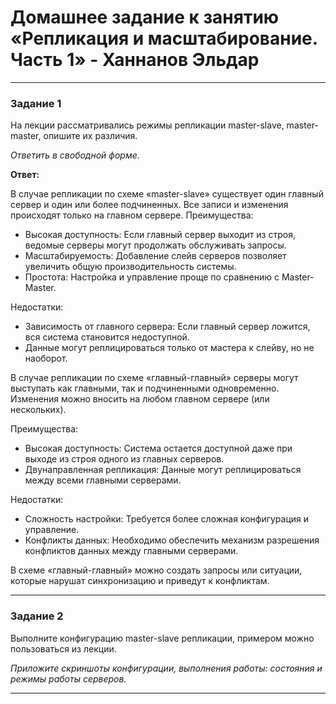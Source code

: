 # Домашнее задание к занятию «Репликация и масштабирование. Часть 1» - Ханнанов Эльдар


---

### Задание 1

На лекции рассматривались режимы репликации master-slave, master-master, опишите их различия.

*Ответить в свободной форме.*

**Ответ:**

В случае репликации по схеме «master-slave» существует один главный сервер и один или более подчиненных. Все записи и изменения происходят только на главном сервере. Преимущества: 
- Высокая доступность: Если главный сервер выходит из строя, ведомые серверы могут продолжать обслуживать запросы.
- Масштабируемость: Добавление слейв серверов позволяет увеличить общую производительность системы.
- Простота: Настройка и управление проще по сравнению с Master-Master.

Недостатки:
- Зависимость от главного сервера: Если главный сервер ложится, вся система становится недоступной.
- Данные могут реплицироваться только от мастера к слейву, но не наоборот.

В случае репликации по схеме «главный-главный» серверы могут выступать как главными, так и подчиненными одновременно. Изменения можно вносить на любом главном сервере (или нескольких).

Преимущества:
- Высокая доступность: Система остается доступной даже при выходе из строя одного из главных серверов.
- Двунаправленная репликация: Данные могут реплицироваться между всеми главными серверами.

Недостатки:
- Сложность настройки: Требуется более сложная конфигурация и управление.
- Конфликты данных: Необходимо обеспечить механизм разрешения конфликтов данных между главными серверами.

В схеме «главный-главный» можно создать запросы или ситуации, которые нарушат синхронизацию и приведут к конфликтам.

---

### Задание 2

Выполните конфигурацию master-slave репликации, примером можно пользоваться из лекции.

*Приложите скриншоты конфигурации, выполнения работы: состояния и режимы работы серверов.*

---
